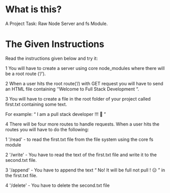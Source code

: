 <h1>What is this?</h1>
A Project Task: Raw Node Server and fs Module.

<h1>The Given Instructions</h1>

Read the instructions given below and try it:

1 You will have to create a server using core node_modules where there will be a root route (‘/’).

2 When a user hits the root route(‘/) with GET request you will have to send an HTML file containing ‘‘Welcome to Full Stack Development “.

3 You will have to create a file in the root folder of your project called first.txt containing some text.

For example: “ I am a pull stack developer !!! 🤣 ”

4 There will be four more routes to handle requests. When a user hits the routes you will have to do the following:

1 '/read' - to read the first.txt file from the file system using the core fs module

2 '/write' - You have to read the text of the first.txt file and write it to the second.txt file.

3 '/append' - You have to append the text “ No! It will be full not pull ! 😑 ” in the first.txt file.

4 '/delete' - You have to delete the second.txt file
